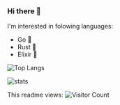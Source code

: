 

### Hi there 👋

I'm interested in folowing languages:

+ Go :hamster:
+ Rust :crab:
+ Elixir 🧪 


![Top Langs](https://github-readme-stats.vercel.app/api/top-langs/?username=ninedraft&card_width=495)

![stats](https://github-readme-stats.vercel.app/api?username=ninedraft&show_icons=true)


This readme views: ![Visitor Count](https://profile-counter.glitch.me/ninedraft/count.svg)

